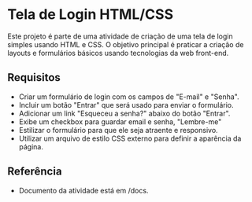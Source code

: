 # Tela de Login HTML/CSS

Este projeto é parte de uma atividade de criação de uma tela de login simples usando HTML e CSS. O objetivo principal é praticar a criação de layouts e formulários básicos usando tecnologias da web front-end.

## Requisitos
- Criar um formulário de login com os campos de "E-mail" e "Senha".
- Incluir um botão "Entrar" que será usado para enviar o formulário.
- Adicionar um link "Esqueceu a senha?" abaixo do botão "Entrar".
- Exibe um checkbox para guardar email e senha, "Lembre-me"
- Estilizar o formulário para que ele seja atraente e responsivo.
- Utilizar um arquivo de estilo CSS externo para definir a aparência da página.
## Referência
- Documento da atividade está em /docs.
